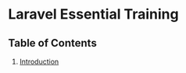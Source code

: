 # Laravel Essential Training
 
## Table of Contents
1. [Introduction](https://github.com/vprabhu1771/Laravel-Essential-Training/tree/main/Chapter%20-%201%20Introduction)